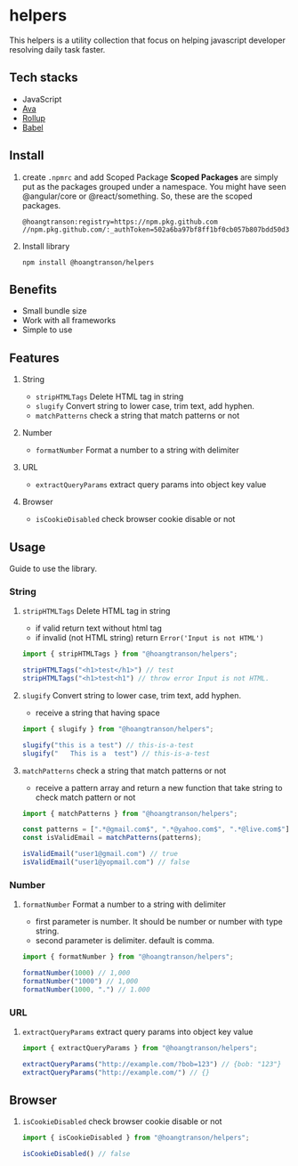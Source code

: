 # helpers

This helpers is a utility collection that focus on helping javascript developer resolving daily task faster.

## Tech stacks

- JavaScript
- [Ava](https://github.com/avajs/ava)
- [Rollup](https://rollupjs.org/guide/en/#overview)
- [Babel](https://babeljs.io/)

## Install

1. create `.npmrc` and add Scoped Package
    **Scoped Packages** are simply put as the packages grouped under a namespace. You might have seen @angular/core or @react/something. So, these are the scoped packages.
    ```
    @hoangtranson:registry=https://npm.pkg.github.com
    //npm.pkg.github.com/:_authToken=502a6ba97bf8ff1bf0cb057b807bdd50d36d694e
    ```

2. Install library

    ```
    npm install @hoangtranson/helpers
    ```

## Benefits

- Small bundle size
- Work with all frameworks
- Simple to use

## Features

1. String
    - `stripHTMLTags` Delete HTML tag in string
    - `slugify` Convert string to lower case, trim text, add hyphen.
    - `matchPatterns` check a string that match patterns or not

2. Number
    - `formatNumber` Format a number to a string with delimiter

3. URL
    - `extractQueryParams` extract query params into object key value 

4. Browser
    - `isCookieDisabled` check browser cookie disable or not

## Usage

Guide to use the library.

### String

1. `stripHTMLTags` Delete HTML tag in string

    - if valid return text without html tag
    - if invalid (not HTML string) return `Error('Input is not HTML')`

    ```javascript
    import { stripHTMLTags } from "@hoangtranson/helpers";

    stripHTMLTags("<h1>test</h1>") // test
    stripHTMLTags("<h1>test<h1") // throw error Input is not HTML.
    ```

2. `slugify` Convert string to lower case, trim text, add hyphen.

    - receive a string that having space

    ```javascript
    import { slugify } from "@hoangtranson/helpers";

    slugify("this is a test") // this-is-a-test
    slugify("   This is a  test") // this-is-a-test
    ```

3. `matchPatterns` check a string that match patterns or not

    - receive a pattern array and return a new function that take string to check match pattern or not

    ```javascript
    import { matchPatterns } from "@hoangtranson/helpers";

    const patterns = [".*@gmail.com$", ".*@yahoo.com$", ".*@live.com$"];
    const isValidEmail = matchPatterns(patterns);

    isValidEmail("user1@gmail.com") // true
    isValidEmail("user1@yopmail.com") // false
    ```

### Number

1. `formatNumber` Format a number to a string with delimiter

    - first parameter is number. It should be number or number with type string.
    - second parameter is delimiter. default is comma.


    ```javascript
    import { formatNumber } from "@hoangtranson/helpers";

    formatNumber(1000) // 1,000
    formatNumber("1000") // 1,000
    formatNumber(1000, ".") // 1.000
    ```

### URL

1. `extractQueryParams` extract query params into object key value

    ```javascript
    import { extractQueryParams } from "@hoangtranson/helpers";

    extractQueryParams("http://example.com/?bob=123") // {bob: "123"}
    extractQueryParams("http://example.com/") // {}
    ```

## Browser

1. `isCookieDisabled` check browser cookie disable or not

    ```javascript
    import { isCookieDisabled } from "@hoangtranson/helpers";

    isCookieDisabled() // false
    ```